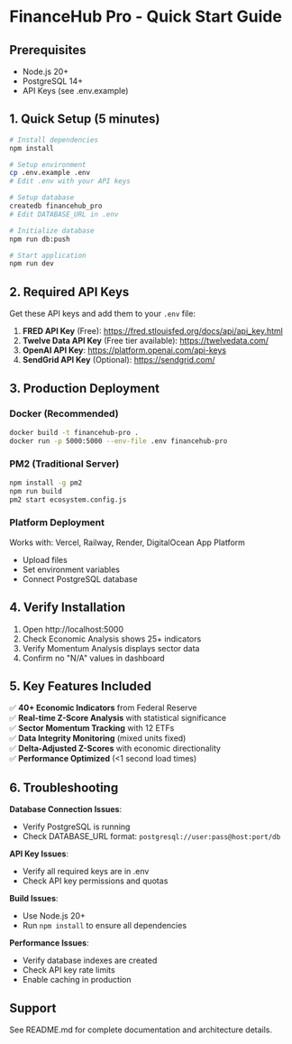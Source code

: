 # FinanceHub Pro - Quick Start Guide

## Prerequisites
- Node.js 20+
- PostgreSQL 14+
- API Keys (see .env.example)

## 1. Quick Setup (5 minutes)

```bash
# Install dependencies
npm install

# Setup environment
cp .env.example .env
# Edit .env with your API keys

# Setup database
createdb financehub_pro
# Edit DATABASE_URL in .env

# Initialize database
npm run db:push

# Start application
npm run dev
```

## 2. Required API Keys

Get these API keys and add them to your `.env` file:

1. **FRED API Key** (Free): https://fred.stlouisfed.org/docs/api/api_key.html
2. **Twelve Data API Key** (Free tier available): https://twelvedata.com/
3. **OpenAI API Key**: https://platform.openai.com/api-keys
4. **SendGrid API Key** (Optional): https://sendgrid.com/

## 3. Production Deployment

### Docker (Recommended)
```bash
docker build -t financehub-pro .
docker run -p 5000:5000 --env-file .env financehub-pro
```

### PM2 (Traditional Server)
```bash
npm install -g pm2
npm run build
pm2 start ecosystem.config.js
```

### Platform Deployment
Works with: Vercel, Railway, Render, DigitalOcean App Platform
- Upload files
- Set environment variables
- Connect PostgreSQL database

## 4. Verify Installation

1. Open http://localhost:5000
2. Check Economic Analysis shows 25+ indicators
3. Verify Momentum Analysis displays sector data
4. Confirm no "N/A" values in dashboard

## 5. Key Features Included

✅ **40+ Economic Indicators** from Federal Reserve  
✅ **Real-time Z-Score Analysis** with statistical significance  
✅ **Sector Momentum Tracking** with 12 ETFs  
✅ **Data Integrity Monitoring** (mixed units fixed)  
✅ **Delta-Adjusted Z-Scores** with economic directionality  
✅ **Performance Optimized** (<1 second load times)  

## 6. Troubleshooting

**Database Connection Issues**:
- Verify PostgreSQL is running
- Check DATABASE_URL format: `postgresql://user:pass@host:port/db`

**API Key Issues**:
- Verify all required keys are in .env
- Check API key permissions and quotas

**Build Issues**:
- Use Node.js 20+
- Run `npm install` to ensure all dependencies

**Performance Issues**:
- Verify database indexes are created
- Check API key rate limits
- Enable caching in production

## Support
See README.md for complete documentation and architecture details.